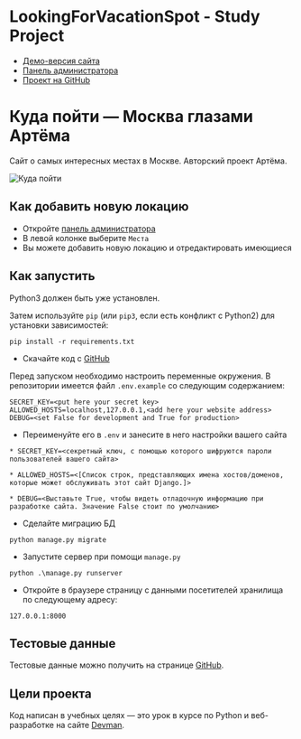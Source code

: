 # LookingForVacationSpot - Study Project

* [Демо-версия сайта](https://77.223.99.110)
* [Панель администратора](https://77.223.99.110/admin)
* [Проект на GitHub](https://github.com/Almaznur1/LookingForVacationSpot)

 # Куда пойти — Москва глазами Артёма

Сайт о самых интересных местах в Москве. Авторский проект Артёма.

![&#x41A;&#x443;&#x434;&#x430; &#x43F;&#x43E;&#x439;&#x442;&#x438;](.gitbook/assets/site.png)


## Как добавить новую локацию

* Откройте [панель администратора](https://almaznuriakhmetov.pythonanywhere.com/admin)
* В левой колонке выберите `Места`
* Вы можете добавить новую локацию и отредактировать имеющиеся

## Как запустить

Python3 должен быть уже установлен.

Затем используйте `pip` (или `pip3`, если есть конфликт с Python2) для установки зависимостей:

```
pip install -r requirements.txt
```

* Скачайте код с [GitHub](https://github.com/Almaznur1/LookingForVacationSpot)

Перед запуском необходимо настроить переменные окружения. В репозитории имеется файл `.env.example` со следующим содержанием:

```
SECRET_KEY=<put here your secret key>
ALLOWED_HOSTS=localhost,127.0.0.1,<add here your website address>
DEBUG=<set False for development and True for production>
```

* Переименуйте его в `.env` и занесите в него настройки вашего сайта

```
* SECRET_KEY=<секретный ключ, с помощью которого шифруются пароли пользователей вашего сайта>

* ALLOWED_HOSTS=<[Список строк, представляющих имена хостов/доменов, которые может обслуживать этот сайт Django.]>

* DEBUG=<Выставьте True, чтобы видеть отладочную информацию при разработке сайта. Значение False стоит по умолчанию>
```

* Сделайте миграцию БД

```
python manage.py migrate
```

* Запустите сервер при помощи `manage.py`


```
python .\manage.py runserver
```

* Откройте в браузере страницу с данными посетителей хранилища по следующему адресу:

`127.0.0.1:8000`

## Тестовые данные

Тестовые данные можно получить на странице [GitHub](https://github.com/devmanorg/where-to-go-places).

## Цели проекта

Код написан в учебных целях — это урок в курсе по Python и веб-разработке на сайте [Devman](https://dvmn.org).
